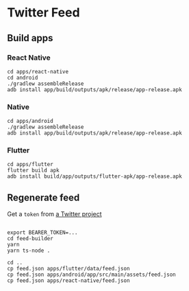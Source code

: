 # Twitter Feed

## Build apps

### React Native

```
cd apps/react-native
cd android
./gradlew assembleRelease
adb install app/build/outputs/apk/release/app-release.apk
```

### Native

```
cd apps/android
./gradlew assembleRelease
adb install app/build/outputs/apk/release/app-release.apk
```

### Flutter

```
cd apps/flutter
flutter build apk
adb install build/app/outputs/flutter-apk/app-release.apk
```

## Regenerate feed

Get a `token` from [a Twitter project](https://developer.twitter.com/en/portal/projects-and-apps)

```

export BEARER_TOKEN=...
cd feed-builder
yarn
yarn ts-node .

cd ..
cp feed.json apps/flutter/data/feed.json
cp feed.json apps/android/app/src/main/assets/feed.json
cp feed.json apps/react-native/feed.json

```

```

```

